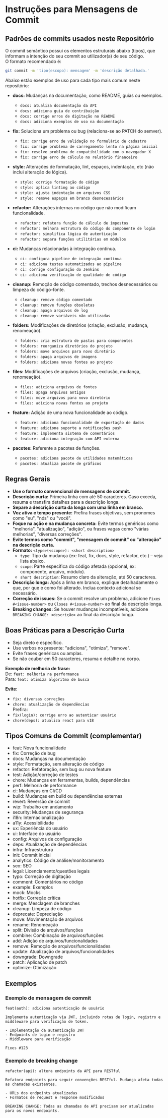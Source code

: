 # Instruções para Mensagens de Commit

## Padrões de commits usados neste Repositório

O commit semântico possui os elementos estruturais abaixo (tipos), que informam a intenção do seu commit ao utilizador(a) de seu código.  
O formato recomendado é:

```bash
git commit -m 'tipo(escopo): mensagem' -m 'descrição detalhada.'
```

Abaixo estão exemplos de uso para cada tipo mais comum neste repositório:

- **docs:** Mudanças na documentação, como README, guias ou exemplos.
  - `docs: atualiza documentação da API`
  - `docs: adiciona guia de contribuição`
  - `docs: corrige erros de digitação no README`
  - `docs: adiciona exemplos de uso na documentação`

- **fix:** Soluciona um problema ou bug (relaciona-se ao PATCH do semver).
  - `fix: corrige erro de validação no formulário de cadastro`
  - `fix: corrige problema de carregamento lento na página inicial`
  - `fix: resolve problema de compatibilidade com o navegador X`
  - `fix: corrige erro de cálculo no relatório financeiro`

- **style:** Alterações de formatação, lint, espaços, indentação, etc (não inclui alteração de lógica).
  - `style: corrige formatação do código`
  - `style: aplica linting ao código`
  - `style: ajusta indentação em arquivos CSS`
  - `style: remove espaços em branco desnecessários`

- **refactor:** Alterações internas no código que não modificam funcionalidade.
  - `refactor: refatora função de cálculo de impostos`
  - `refactor: melhora estrutura do código do componente de login`
  - `refactor: simplifica lógica de autenticação`
  - `refactor: separa funções utilitárias em módulos`

- **ci:** Mudanças relacionadas à integração contínua.
  - `ci: configura pipeline de integração contínua`
  - `ci: adiciona testes automatizados ao pipeline`
  - `ci: corrige configuração do Jenkins`
  - `ci: adiciona verificação de qualidade de código`

- **cleanup:** Remoção de código comentado, trechos desnecessários ou limpeza do código-fonte.
  - `cleanup: remove código comentado`
  - `cleanup: remove funções obsoletas`
  - `cleanup: apaga arquivos de log`
  - `cleanup: remove variáveis não utilizadas`

- **folders:** Modificações de diretórios (criação, exclusão, mudança, renomeação).
  - `folders: cria estrutura de pastas para componentes`
  - `folders: reorganiza diretórios do projeto`
  - `folders: move arquivos para novo diretório`
  - `folders: apaga arquivos de imagens`
  - `folders: adiciona novas fontes ao projeto`

- **files:** Modificações de arquivos (criação, exclusão, mudança, renomeação).
  - `files: adiciona arquivos de fontes`
  - `files: apaga arquivos antigos`
  - `files: move arquivos para novo diretório`
  - `files: adiciona novas fontes ao projeto`

- **feature:** Adição de uma nova funcionalidade ao código.
  - `feature: adiciona funcionalidade de exportação de dados`
  - `feature: adiciona suporte a notificações push`
  - `feature: implementa sistema de comentários`
  - `feature: adiciona integração com API externa`

- **pacotes:** Referente a pacotes de funções.
  - `pacotes: adiciona pacote de utilidades matemáticas`
  - `pacotes: atualiza pacote de gráficos`

## Regras Gerais

- **Use o formato convencional de mensagens de commit.**
- **Descrição curta:** Primeira linha com até 50 caracteres. Caso exceda, resuma e transfira detalhes para a descrição longa.
- **Separe a descrição curta da longa com uma linha em branco.**
- **Voz ativa e tempo presente:** Prefira frases objetivas, sem pronomes como "eu", "nós" ou "você".
- **Foque na ação e na mudança concreta:** Evite termos genéricos como "melhoria", "atualização", "adição", ou frases vagas como "várias melhorias", "diversas correções".
- **Evite termos como "commit", "mensagem de commit" ou "alteração" na descrição curta.**
- **Formato:** `<type>(<scope>): <short description>`
  - `type`: Tipo da mudança (ex: feat, fix, docs, style, refactor, etc.) – veja lista abaixo.
  - `scope`: Parte específica do código afetada (opcional, ex: componente, arquivo, módulo).
  - `short description`: Resumo claro da alteração, até 50 caracteres.
- **Descrição longa:** Após a linha em branco, explique detalhadamente o que, por que e como foi alterado. Inclua contexto adicional se necessário.
- **Correção de issues:** Se o commit resolve um problema, adicione `Fixes #<issue-number>` ou `Closes #<issue-number>` ao final da descrição longa.
- **Breaking changes:** Se houver mudanças incompatíveis, adicione `BREAKING CHANGE: <descrição>` ao final da descrição longa.

## Boas Práticas para a Descrição Curta

- Seja direto e específico.
- Use verbos no presente: "adiciona", "otimiza", "remove".
- Evite frases genéricas ou amplas.
- Se não couber em 50 caracteres, resuma e detalhe no corpo.

**Exemplo de melhoria de frase:**  
De: `feat: melhoria na performance`  
Para: `feat: otimiza algoritmo de busca`

**Evite:**  
- `fix: diversas correções`  
- `chore: atualização de dependências`  
Prefira:  
- `fix(login): corrige erro ao autenticar usuário`  
- `chore(deps): atualiza react para v18`

## Tipos Comuns de Commit (complementar)

- feat: Nova funcionalidade
- fix: Correção de bug
- docs: Mudanças na documentação
- style: Formatação, sem alteração de código
- refactor: Refatoração, sem bug ou nova feature
- test: Adição/correção de testes
- chore: Mudanças em ferramentas, builds, dependências
- perf: Melhoria de performance
- ci: Mudanças em CI/CD
- build: Mudanças em build ou dependências externas
- revert: Reversão de commit
- wip: Trabalho em andamento
- security: Mudanças de segurança
- i18n: Internacionalização
- a11y: Acessibilidade
- ux: Experiência do usuário
- ui: Interface do usuário
- config: Arquivos de configuração
- deps: Atualização de dependências
- infra: Infraestrutura
- init: Commit inicial
- analytics: Código de análise/monitoramento
- seo: SEO
- legal: Licenciamento/questões legais
- typo: Correção de digitação
- comment: Comentários no código
- example: Exemplos
- mock: Mocks
- hotfix: Correção crítica
- merge: Mesclagem de branches
- cleanup: Limpeza de código
- deprecate: Depreciação
- move: Movimentação de arquivos
- rename: Renomeação
- split: Divisão de arquivos/funções
- combine: Combinação de arquivos/funções
- add: Adição de arquivos/funcionalidades
- remove: Remoção de arquivos/funcionalidades
- update: Atualização de arquivos/funcionalidades
- downgrade: Downgrade
- patch: Aplicação de patch
- optimize: Otimização

## Exemplos

### Exemplo de mensagem de commit
```
feat(auth): adiciona autenticação de usuário

Implementa autenticação via JWT, incluindo rotas de login, registro e middleware para verificação de token.

- Implementação da autenticação JWT
- Endpoints de login e registro
- Middleware para verificação

Fixes #123
```

### Exemplo de breaking change
```
refactor(api): altera endpoints da API para RESTful

Refatora endpoints para seguir convenções RESTful. Mudança afeta todas as chamadas existentes.

- URLs dos endpoints atualizadas
- Formatos de request e response modificados

BREAKING CHANGE: Todas as chamadas de API precisam ser atualizadas para os novos endpoints.
```